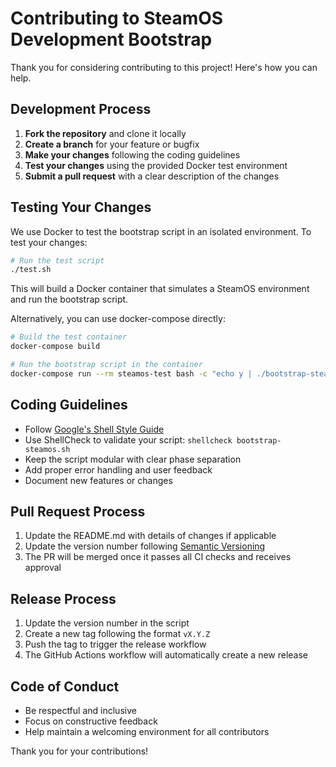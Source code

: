 # Contributing to SteamOS Development Bootstrap

Thank you for considering contributing to this project! Here's how you can help.

## Development Process

1. **Fork the repository** and clone it locally
2. **Create a branch** for your feature or bugfix
3. **Make your changes** following the coding guidelines
4. **Test your changes** using the provided Docker test environment
5. **Submit a pull request** with a clear description of the changes

## Testing Your Changes

We use Docker to test the bootstrap script in an isolated environment. To test your changes:

```bash
# Run the test script
./test.sh
```

This will build a Docker container that simulates a SteamOS environment and run the bootstrap script.

Alternatively, you can use docker-compose directly:

```bash
# Build the test container
docker-compose build

# Run the bootstrap script in the container
docker-compose run --rm steamos-test bash -c "echo y | ./bootstrap-steamos.sh"
```

## Coding Guidelines

- Follow [Google's Shell Style Guide](https://google.github.io/styleguide/shellguide.html)
- Use ShellCheck to validate your script: `shellcheck bootstrap-steamos.sh`
- Keep the script modular with clear phase separation
- Add proper error handling and user feedback
- Document new features or changes

## Pull Request Process

1. Update the README.md with details of changes if applicable
2. Update the version number following [Semantic Versioning](https://semver.org/)
3. The PR will be merged once it passes all CI checks and receives approval

## Release Process

1. Update the version number in the script
2. Create a new tag following the format `vX.Y.Z`
3. Push the tag to trigger the release workflow
4. The GitHub Actions workflow will automatically create a new release

## Code of Conduct

- Be respectful and inclusive
- Focus on constructive feedback
- Help maintain a welcoming environment for all contributors

Thank you for your contributions!

